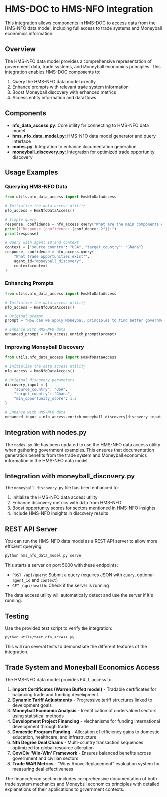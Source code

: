 # HMS-DOC to HMS-NFO Integration

This integration allows components in HMS-DOC to access data from the HMS-NFO data model, including full access to trade systems and Moneyball economics information.

## Overview

The HMS-NFO data model provides a comprehensive representation of government data, trade systems, and Moneyball economics principles. This integration enables HMS-DOC components to:

1. Query the HMS-NFO data model directly
2. Enhance prompts with relevant trade system information
3. Boost Moneyball discovery with enhanced metrics
4. Access entity information and data flows

## Components

- **nfo_data_access.py**: Core utility for connecting to HMS-NFO data model
- **hms_nfo_data_model.py**: HMS-NFO data model generator and query interface
- **nodes.py**: Integration to enhance documentation generation
- **moneyball_discovery.py**: Integration for optimized trade opportunity discovery

## Usage Examples

### Querying HMS-NFO Data

```python
from utils.nfo_data_access import HmsNfoDataAccess

# Initialize the data access utility
nfo_access = HmsNfoDataAccess()

# Simple query
response, confidence = nfo_access.query("What are the main components of the trade system?")
print(f"Response (confidence: {confidence:.2f}):")
print(response)

# Query with agent ID and context
context = {"source_country": "USA", "target_country": "Ghana"}
response, confidence = nfo_access.query(
    "What trade opportunities exist?", 
    agent_id="moneyball_discovery",
    context=context
)
```

### Enhancing Prompts

```python
from utils.nfo_data_access import HmsNfoDataAccess

# Initialize the data access utility
nfo_access = HmsNfoDataAccess()

# Original prompt
prompt = "How can we apply Moneyball principles to find better government service deals?"

# Enhance with HMS-NFO data
enhanced_prompt = nfo_access.enrich_prompt(prompt)
```

### Improving Moneyball Discovery

```python
from utils.nfo_data_access import HmsNfoDataAccess

# Initialize the data access utility
nfo_access = HmsNfoDataAccess()

# Original discovery parameters
discovery_input = {
    "source_country": "USA",
    "target_country": "Ghana",
    "min_opportunity_score": 1.2
}

# Enhance with HMS-NFO data
enhanced_input = nfo_access.enrich_moneyball_discovery(discovery_input)
```

## Integration with nodes.py

The `nodes.py` file has been updated to use the HMS-NFO data access utility when gathering government examples. This ensures that documentation generation benefits from the trade system and Moneyball economics information in the HMS-NFO data model.

## Integration with moneyball_discovery.py

The `moneyball_discovery.py` file has been enhanced to:

1. Initialize the HMS-NFO data access utility
2. Enhance discovery metrics with data from HMS-NFO
3. Boost opportunity scores for sectors mentioned in HMS-NFO insights
4. Include HMS-NFO insights in discovery results

## REST API Server

You can run the HMS-NFO data model as a REST API server to allow more efficient querying:

```bash
python hms_nfo_data_model.py serve
```

This starts a server on port 5000 with these endpoints:
- `POST /api/query`: Submit a query (requires JSON with `query`, optional `agent_id` and `context`)
- `GET /api/health`: Check if the server is running

The data access utility will automatically detect and use the server if it's running.

## Testing

Use the provided test script to verify the integration:

```bash
python utils/test_nfo_access.py
```

This will run several tests to demonstrate the different features of the integration.

## Trade System and Moneyball Economics Access

The HMS-NFO data model provides FULL access to:

1. **Import Certificates (Warren Buffett model)** - Tradable certificates for balancing trade and funding development
2. **Dynamic Tariff Adjustments** - Progressive tariff structures linked to development goals
3. **Moneyball Economic Analysis** - Identification of undervalued sectors using statistical methods
4. **Development Project Financing** - Mechanisms for funding international development through trade
5. **Domestic Program Funding** - Allocation of efficiency gains to domestic education, healthcare, and infrastructure
6. **Nth Degree Deal Chains** - Multi-country transaction sequences optimized for global resource allocation
7. **Gov/Civ 'Win-Win' Framework** - Ensures balanced benefits across government and civilian sectors
8. **Trade WAR Metrics** - "Wins Above Replacement" evaluation system for measuring deal effectiveness

The finance/econ section includes comprehensive documentation of both trade system mechanics and Moneyball economics principles with detailed explanations of their applications to government contexts.
